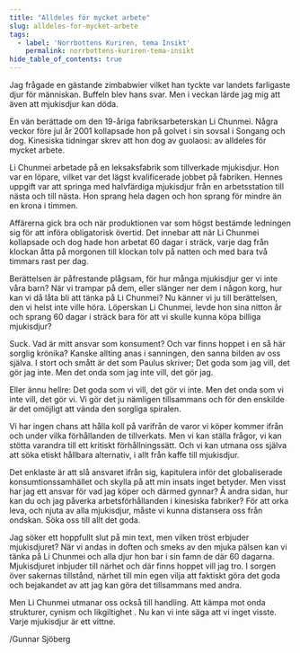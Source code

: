 ```yaml
---
title: "Alldeles för mycket arbete"
slug: alldeles-for-mycket-arbete
tags:
  - label: 'Norrbottens Kuriren, tema Insikt'
    permalink: norrbottens-kuriren-tema-insikt
hide_table_of_contents: true
---
```

Jag frågade en gästande zimbabwier vilket han tyckte var landets farligaste djur för människan. Buffeln blev hans svar. Men i veckan lärde jag mig att även att mjukisdjur kan döda.

<!--truncate-->

En vän berättade om den 19-åriga fabriksarbeterskan Li Chunmei. Några veckor före jul år 2001 kollapsade hon på golvet i sin sovsal i Songang och dog. Kinesiska tidningar skrev att hon dog av guolaosi: av alldeles för mycket arbete.

Li Chunmei arbetade på en leksaksfabrik som tillverkade mjukisdjur. Hon var en löpare, vilket var det lägst kvalificerade jobbet på fabriken. Hennes uppgift var att springa med halvfärdiga mjukisdjur från en arbetsstation till nästa och till nästa. Hon sprang hela dagen och hon sprang för mindre än en krona i timmen.

Affärerna gick bra och när produktionen var som högst bestämde ledningen sig för att införa obligatorisk övertid. Det innebar att när Li Chunmei kollapsade och dog hade hon arbetat 60 dagar i sträck, varje dag från klockan åtta på morgonen till klockan tolv på natten och med bara två timmars rast per dag.

Berättelsen är påfrestande plågsam, för hur många mjukisdjur ger vi inte våra barn? När vi trampar på dem, eller slänger ner dem i någon korg, hur kan vi då låta bli att tänka på Li Chunmei? Nu känner vi ju till berättelsen, den vi helst inte ville höra. Löperskan Li Chunmei, levde hon sina nitton år och sprang 60 dagar i sträck bara för att vi skulle kunna köpa billiga mjukisdjur? 

Suck. Vad är mitt ansvar som konsument? Och var finns hoppet i en så här sorglig krönika? Kanske allting anas i sanningen, den sanna bilden av oss själva. I stort och smått är det som Paulus skriver; Det goda som jag vill, det gör jag inte. Men det onda som jag inte vill, det gör jag.

Eller ännu hellre: Det goda som vi vill, det gör vi inte. Men det onda som vi inte vill, det gör vi. Vi gör det ju nämligen tillsammans och för den enskilde är det omöjligt att vända den sorgliga spiralen.

Vi har ingen chans att hålla koll på varifrån de varor vi köper kommer ifrån och under vilka förhållanden de tillverkats. Men vi kan ställa frågor, vi kan stötta varandra till ett kritiskt förhållningssätt. Och vi kan utmana oss själva att söka etiskt hållbara alternativ, i allt från kaffe till mjukisdjur.

Det enklaste är att slå ansvaret ifrån sig, kapitulera inför det globaliserade konsumtionssamhället och skylla på att min insats inget betyder. Men visst har jag ett ansvar för vad jag köper och därmed gynnar? Å andra sidan, hur kan du och jag påverka arbetsförhållanden i kinesiska fabriker? För att orka leva, och njuta av alla mjukisdjur, måste vi kunna distansera oss från ondskan. Söka oss till allt det goda.

Jag söker ett hoppfullt slut på min text, men vilken tröst erbjuder mjukisdjuret? När vi andas in doften och smeks av den mjuka pälsen kan vi tänka på Li Chunmei och alla djur hon bar i sin famn de där 60 dagarna. Mjukisdjuret inbjuder till närhet och där finns hoppet vill jag tro. I sorgen över sakernas tillstånd, närhet till min egen vilja att faktiskt göra det goda och bejakandet av att jag kan göra det tillsammans med andra. 

Men Li Chunmei utmanar oss också till handling. Att kämpa mot onda strukturer, cynism och likgiltighet . Nu kan vi inte säga att vi inget visste. Varje mjukisdjur är ett vittne. 

/Gunnar Sjöberg
